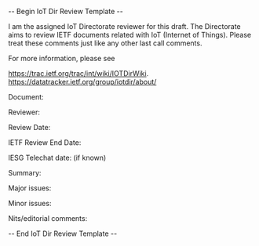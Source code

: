 -- Begin IoT Dir Review Template --

I am the assigned IoT Directorate reviewer for this draft. The Directorate aims to review IETF documents related with IoT (Internet of Things).  Please treat these comments just
like any other last call comments.

For more information, please see 

<https://trac.ietf.org/trac/int/wiki/IOTDirWiki>.
<https://datatracker.ietf.org/group/iotdir/about/>

Document:

Reviewer:

Review Date:

IETF Review End Date:

IESG Telechat date: (if known)


Summary:

Major issues:

Minor issues:

Nits/editorial comments:

-- End IoT Dir Review Template --
